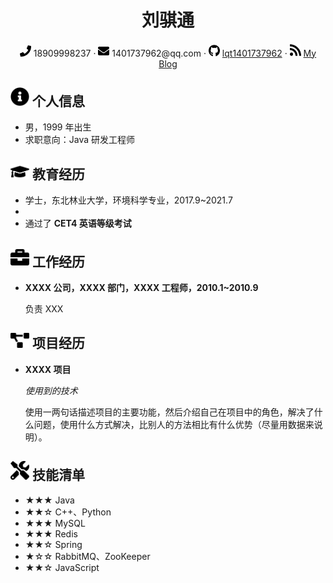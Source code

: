  <center>
     <h1>刘骐通</h1>
     <div>
         <span>
             <img src="assets/phone-solid.svg" width="18px">
             18909998237
         </span>
         ·
         <span>
             <img src="assets/envelope-solid.svg" width="18px">
             1401737962@qq.com
         </span>
         ·
         <span>
             <img src="assets/github-brands.svg" width="18px">
             <a href="https://github.com/lqt1401737962">lqt1401737962</a>
         </span>
         ·
         <span>
             <img src="assets/rss-solid.svg" width="18px">
             <a href="#">My Blog</a>
         </span>
     </div>
 </center>

 ## <img src="assets/info-circle-solid.svg" width="30px"> 个人信息 

 - 男，1999 年出生
 - 求职意向：Java 研发工程师


## <img src="assets/graduation-cap-solid.svg" width="30px"> 教育经历

- 学士，东北林业大学，环境科学专业，2017.9~2021.7
- ​
- 通过了  **CET4 英语等级考试**

## <img src="assets/briefcase-solid.svg" width="30px"> 工作经历

- **XXXX 公司，XXXX 部门，XXXX 工程师，2010.1~2010.9**

   负责 XXX

## <img src="assets/project-diagram-solid.svg" width="30px"> 项目经历

- **XXXX 项目**

  *使用到的技术*

  使用一两句话描述项目的主要功能，然后介绍自己在项目中的角色，解决了什么问题，使用什么方式解决，比别人的方法相比有什么优势（尽量用数据来说明）。

## <img src="assets/tools-solid.svg" width="30px"> 技能清单

- ★★★ Java
- ★★☆ C++、Python
- ★★★ MySQL
- ★★★ Redis
- ★★☆ Spring
- ★☆☆ RabbitMQ、ZooKeeper
- ★★☆ JavaScript